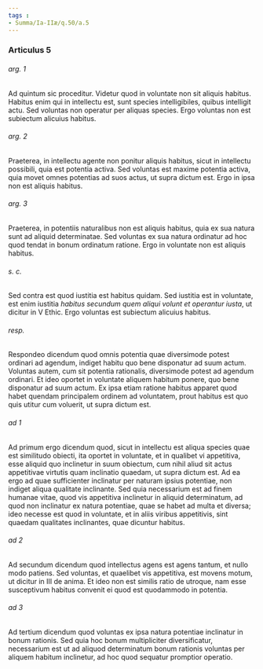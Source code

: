 ```yaml
---
tags : 
- Summa/Ia-IIæ/q.50/a.5
---
```


### Articulus 5

###### arg. 1
Ad quintum sic proceditur. Videtur quod in voluntate non sit aliquis habitus. Habitus enim qui in intellectu est, sunt species intelligibiles, quibus intelligit actu. Sed voluntas non operatur per aliquas species. Ergo voluntas non est subiectum alicuius habitus.

###### arg. 2
Praeterea, in intellectu agente non ponitur aliquis habitus, sicut in intellectu possibili, quia est potentia activa. Sed voluntas est maxime potentia activa, quia movet omnes potentias ad suos actus, ut supra dictum est. Ergo in ipsa non est aliquis habitus.

###### arg. 3
Praeterea, in potentiis naturalibus non est aliquis habitus, quia ex sua natura sunt ad aliquid determinatae. Sed voluntas ex sua natura ordinatur ad hoc quod tendat in bonum ordinatum ratione. Ergo in voluntate non est aliquis habitus.

###### s. c.
Sed contra est quod iustitia est habitus quidam. Sed iustitia est in voluntate, est enim iustitia *habitus secundum quem aliqui volunt et operantur iusta*, ut dicitur in V Ethic. Ergo voluntas est subiectum alicuius habitus.

###### resp.
Respondeo dicendum quod omnis potentia quae diversimode potest ordinari ad agendum, indiget habitu quo bene disponatur ad suum actum. Voluntas autem, cum sit potentia rationalis, diversimode potest ad agendum ordinari. Et ideo oportet in voluntate aliquem habitum ponere, quo bene disponatur ad suum actum. Ex ipsa etiam ratione habitus apparet quod habet quendam principalem ordinem ad voluntatem, prout habitus est quo quis utitur cum voluerit, ut supra dictum est.

###### ad 1
Ad primum ergo dicendum quod, sicut in intellectu est aliqua species quae est similitudo obiecti, ita oportet in voluntate, et in qualibet vi appetitiva, esse aliquid quo inclinetur in suum obiectum, cum nihil aliud sit actus appetitivae virtutis quam inclinatio quaedam, ut supra dictum est. Ad ea ergo ad quae sufficienter inclinatur per naturam ipsius potentiae, non indiget aliqua qualitate inclinante. Sed quia necessarium est ad finem humanae vitae, quod vis appetitiva inclinetur in aliquid determinatum, ad quod non inclinatur ex natura potentiae, quae se habet ad multa et diversa; ideo necesse est quod in voluntate, et in aliis viribus appetitivis, sint quaedam qualitates inclinantes, quae dicuntur habitus.

###### ad 2
Ad secundum dicendum quod intellectus agens est agens tantum, et nullo modo patiens. Sed voluntas, et quaelibet vis appetitiva, est movens motum, ut dicitur in III de anima. Et ideo non est similis ratio de utroque, nam esse susceptivum habitus convenit ei quod est quodammodo in potentia.

###### ad 3
Ad tertium dicendum quod voluntas ex ipsa natura potentiae inclinatur in bonum rationis. Sed quia hoc bonum multipliciter diversificatur, necessarium est ut ad aliquod determinatum bonum rationis voluntas per aliquem habitum inclinetur, ad hoc quod sequatur promptior operatio.

